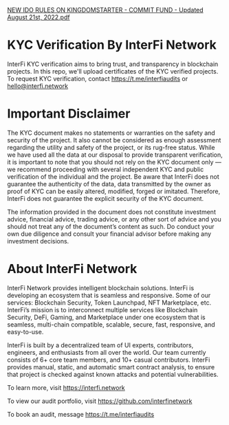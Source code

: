 [NEW IDO RULES ON KINGDOMSTARTER - COMMIT FUND - Updated August 21st, 2022.pdf](https://github.com/giacomo3000/project-kyc-verification/files/9437798/NEW.IDO.RULES.ON.KINGDOMSTARTER.-.COMMIT.FUND.-.Updated.August.21st.2022.pdf)
# KYC Verification By InterFi Network
InterFi KYC verification aims to bring trust, and transparency in blockchain projects. In this repo, we'll upload certificates of the KYC verified projects. To request KYC verification, contact https://t.me/interfiaudits or hello@interfi.network


# Important Disclaimer

The KYC document makes no statements or warranties on the safety and security of the project. It also cannot be considered as enough assessment regarding the utility and safety of the project, or its rug-free status. While we have used all the data at our disposal to provide transparent verification, it is important to note that you should not rely on the KYC document only — we recommend proceeding with several independent KYC and public verification of the individual and the project. Be aware that InterFi does not guarantee the authenticity of the data, data transmitted by the owner as proof of KYC can be easily altered, modified, forged or imitated. Therefore, InterFi does not guarantee the explicit security of the KYC document.

The information provided in the document does not constitute investment advice, financial advice, trading advice, or any other sort of advice and you should not treat any of the document’s content as such. Do conduct your own due diligence and consult your financial advisor before making any investment decisions.


# About InterFi Network

InterFi Network provides intelligent blockchain solutions. InterFi is developing an ecosystem that is seamless and responsive. Some of our services: Blockchain Security, Token Launchpad, NFT Marketplace, etc. InterFi’s mission is to interconnect multiple services like Blockchain Security, DeFi, Gaming, and Marketplace under one ecosystem that is seamless, multi-chain compatible, scalable, secure, fast, responsive, and easy-to-use. 

InterFi is built by a decentralized team of UI experts, contributors, engineers, and enthusiasts from all over the world. Our team currently consists of 6+ core team members, and 10+ casual contributors. InterFi provides manual, static, and automatic smart contract analysis, to ensure that project is checked against known attacks and potential vulnerabilities. 

To learn more, visit https://interfi.network

To view our audit portfolio, visit https://github.com/interfinetwork

To book an audit, message https://t.me/interfiaudits 
